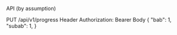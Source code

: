 API (by assumption)

PUT /api/v1/progress
Header
Authorization: Bearer <token>
Body
{
  "bab": 1,
  "subab": 1,
}

